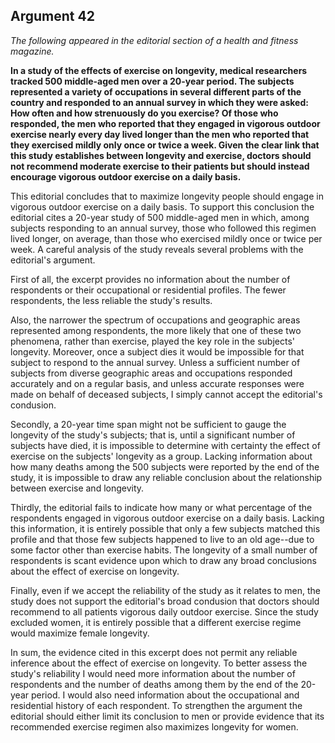 
Argument 42
---------------------------

*The following appeared in the editorial section of a health and fitness magazine.*

**In a study of the effects of exercise on longevity, medical researchers tracked 500
middle-aged men over a 20-year period. The subjects represented a variety of occupations in
several different parts of the country and responded to an annual survey in which they were
asked: How often and how strenuously do you exercise? Of those who responded, the men
who reported that they engaged in vigorous outdoor exercise nearly every day lived longer
than the men who reported that they exercised mildly only once or twice a week. Given the
clear link that this study establishes between longevity and exercise, doctors should not
recommend moderate exercise to their patients but should instead encourage vigorous
outdoor exercise on a daily basis.**


This editorial concludes that to maximize longevity people should engage in vigorous
outdoor exercise on a daily basis. To support this conclusion the editorial cites a 20-year study
of 500 middle-aged men in which, among subjects responding to an annual survey, those who
followed this regimen lived longer, on average, than those who exercised mildly once or twice
per week. A careful analysis of the study reveals several problems with the editorial's
argument.

First of all, the excerpt provides no information about the number of respondents or their
occupational or residential profiles. The fewer respondents, the less reliable the study's results.

Also, the narrower the spectrum of occupations and geographic areas represented among
respondents, the more likely that one of these two phenomena, rather than exercise, played
the key role in the subjects' longevity. Moreover, once a subject dies it would be impossible for
that subject to respond to the annual survey. Unless a sufficient number of subjects from
diverse geographic areas and occupations responded accurately and on a regular basis, and
unless accurate responses were made on behalf of deceased subjects, I simply cannot accept
the editorial's condusion.

Secondly, a 20-year time span might not be sufficient to gauge the longevity of the study's
subjects; that is, until a significant number of subjects have died, it is impossible to determine
with certainty the effect of exercise on the subjects' longevity as a group. Lacking information
about how many deaths among the 500 subjects were reported by the end of the study, it is
impossible to draw any reliable conclusion about the relationship between exercise and
longevity.

Thirdly, the editorial fails to indicate how many or what percentage of the respondents
engaged in vigorous outdoor exercise on a daily basis. Lacking this information, it is entirely
possible that only a few subjects matched this profile and that those few subjects happened to
live to an old age--due to some factor other than exercise habits. The longevity of a small
number of respondents is scant evidence upon which to draw any broad conclusions about the
effect of exercise on longevity.

Finally, even if we accept the reliability of the study as it relates to men, the study does not
support the editorial's broad condusion that doctors should recommend to all patients vigorous
daily outdoor exercise. Since the study excluded women, it is entirely possible that a different
exercise regime would maximize female longevity.

In sum, the evidence cited in this excerpt does not permit any reliable inference about the
effect of exercise on longevity. To better assess the study's reliability I would need more
information about the number of respondents and the number of deaths among them by the
end of the 20-year period. I would also need information about the occupational and residential
history of each respondent. To strengthen the argument the editorial should either limit its
conclusion to men or provide evidence that its recommended exercise regimen also
maximizes longevity for women.

